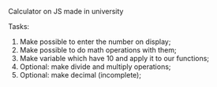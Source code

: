 Calculator on JS made in university

Tasks: 
1. Make possible to enter the number on display;
2. Make possible to do math operations with them;
3. Make variable which have 10 and apply it to our functions;
4. Optional: make divide and multiply operations;
5. Optional: make decimal (incomplete);